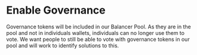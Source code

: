 # Enable Governance

Governance tokens will be included in our Balancer Pool. As they are in the pool and not in individuals wallets, individuals can no longer use them to vote. We want people to still be able to vote with governance tokens in our pool and will work to identify solutions to this.&#x20;
